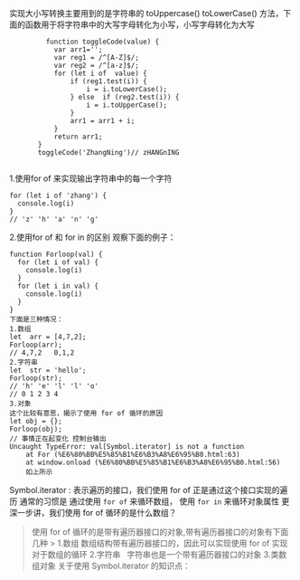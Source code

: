 实现大小写转换主要用到的是字符串的 toUppercase() toLowerCase() 方法，下面的函数用于将字符串中的大写字母转化为小写，小写字母转化为大写
```
         function toggleCode(value) {
           var arr1='';
           var reg1 = /^[A-Z]$/;
           var reg2 = /^[a-z]$/;
           for (let i of  value) {
               if (reg1.test(i)) {
                   i = i.toLowerCase();
               } else  if (reg2.test(i)) {
                   i = i.toUpperCase();
               }
               arr1 = arr1 + i;
           }
           return arr1;
       }
       toggleCode('ZhangNing')// zHANGnING
             
```
1.使用for of 来实现输出字符串中的每一个字符
```
for (let i of 'zhang') {
  console.log(i)
}
// 'z' 'h' 'a' 'n' 'g'
```
2.使用for of 和 for in 的区别
观察下面的例子：
```
function Forloop(val) {
  for (let i of val) {
    console.log(i)
  }
  for (let i in val) {
    console.log(i)
  }
}
下面是三种情况：
1.数组
let  arr = [4,7,2];
Forloop(arr);
// 4,7,2   0,1,2
2.字符串
let  str = 'hello';
Forloop(str);
// 'h' 'e' 'l' 'l' 'o' 
// 0 1 2 3 4
3.对象
这个比较有意思，揭示了使用 for of 循环的原因
let obj = {};
Forloop(obj);
// 事情正在起变化 控制台输出
Uncaught TypeError: val[Symbol.iterator] is not a function
    at For (%E6%80%BB%E5%85%B1%E6%B3%A8%E6%95%B0.html:63)
    at window.onload (%E6%80%BB%E5%85%B1%E6%B3%A8%E6%95%B0.html:56)
    如上所示
```
Symbol.iterator : 表示遍历的接口，我们使用 for of 正是通过这个接口实现的遍历
通常的习惯是 通过使用 `for of` 来循环数组， 使用 `for in` 来循环对象属性
更深一步讲，我们使用 for of 循环的是什么数组？
>使用 for of 循环的是带有遍历器接口的对象,带有遍历器接口的对象有下面几种 >
1.数组
数组结构带有遍历器接口的，因此可以实现使用 for of 实现对于数组的循环
2.字符串  
字符串也是一个带有遍历器接口的对象
3.类数组对象
关于使用 Symbol.iterator 的知识点：


